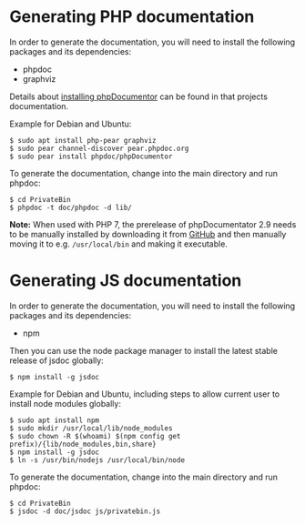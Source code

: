 Generating PHP documentation
============================

In order to generate the documentation, you will need to install the following
packages and its dependencies:
* phpdoc
* graphviz

Details about
[installing phpDocumentor](https://phpdoc.org/docs/latest/getting-started/installing.html)
can be found in that projects documentation.

Example for Debian and Ubuntu:
```console
$ sudo apt install php-pear graphviz
$ sudo pear channel-discover pear.phpdoc.org
$ sudo pear install phpdoc/phpDocumentor
```

To generate the documentation, change into the main directory and run phpdoc:
```console
$ cd PrivateBin
$ phpdoc -t doc/phpdoc -d lib/
```

**Note:** When used with PHP 7, the prerelease of phpDocumentator 2.9 needs to be
manually installed by downloading it from
[GitHub](https://github.com/phpDocumentor/phpDocumentor2/releases/download/v2.9.0/phpDocumentor.phar)
and then manually moving it to e.g. `/usr/local/bin` and making it executable.

Generating JS documentation
============================

In order to generate the documentation, you will need to install the following
packages and its dependencies:
* npm

Then you can use the node package manager to install the latest stable release
of jsdoc globally:

```console
$ npm install -g jsdoc
```

Example for Debian and Ubuntu, including steps to allow current user to install
node modules globally:
```console
$ sudo apt install npm
$ sudo mkdir /usr/local/lib/node_modules
$ sudo chown -R $(whoami) $(npm config get prefix)/{lib/node_modules,bin,share}
$ npm install -g jsdoc
$ ln -s /usr/bin/nodejs /usr/local/bin/node
```

To generate the documentation, change into the main directory and run phpdoc:
```console
$ cd PrivateBin
$ jsdoc -d doc/jsdoc js/privatebin.js
```

